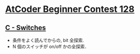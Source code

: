 # [AtCoder Beginner Contest 128](https://atcoder.jp/contests/abc128)

## [C - Switches](https://atcoder.jp/contests/abc128/tasks/abc128_c)
- 条件をよく読んでからの, bit 全探索.
- N 個のスイッチが on/off かの全探索．
